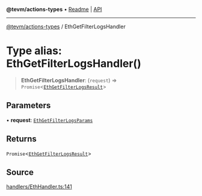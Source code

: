 **@tevm/actions-types** • [Readme](../README.md) \| [API](../globals.md)

***

[@tevm/actions-types](../README.md) / EthGetFilterLogsHandler

# Type alias: EthGetFilterLogsHandler()

> **EthGetFilterLogsHandler**: (`request`) => `Promise`\<[`EthGetFilterLogsResult`](EthGetFilterLogsResult.md)\>

## Parameters

• **request**: [`EthGetFilterLogsParams`](EthGetFilterLogsParams.md)

## Returns

`Promise`\<[`EthGetFilterLogsResult`](EthGetFilterLogsResult.md)\>

## Source

[handlers/EthHandler.ts:141](https://github.com/evmts/tevm-monorepo/blob/main/packages/actions-types/src/handlers/EthHandler.ts#L141)
